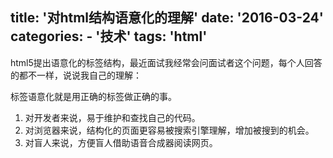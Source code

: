 title: '对html结构语意化的理解'
date: '2016-03-24'
categories:
	- '技术'
tags: 'html'
---

html5提出语意化的标签结构，最近面试我经常会问面试者这个问题，每个人回答的都不一样，说说我自己的理解：

标签语意化就是用正确的标签做正确的事。

1. 对开发者来说，易于维护和查找自己的代码。
2. 对浏览器来说，结构化的页面更容易被搜索引擎理解，增加被搜到的机会。
3. 对盲人来说，方便盲人借助语音合成器阅读网页。
